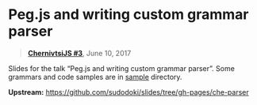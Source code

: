 # Peg.js and writing custom grammar parser

> [**ChernivtsiJS #3**](http://chernivtsi.js.org/), June 10, 2017

Slides for the talk “Peg.js and writing custom grammar parser”. Some grammars and code samples are in [sample](https://github.com/chernivtsijs/pegjs-and-custom-grammars-che-17/tree/gh-pages/sample) directory.

**Upstream:** https://github.com/sudodoki/slides/tree/gh-pages/che-parser


